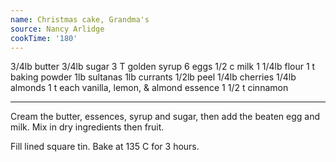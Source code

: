 ```yaml
---
name: Christmas cake, Grandma's
source: Nancy Arlidge
cookTime: '180'
---
```


3/4lb butter
3/4lb sugar
3 T golden syrup
6 eggs
1/2 c milk
1 1/4lb flour
1 t baking powder
1lb sultanas
1lb currants
1/2lb peel
1/4lb cherries
1/4lb almonds
1 t each vanilla, lemon,  & almond essence
1 1/2 t cinnamon

---

Cream the butter, essences, syrup and sugar, then add the beaten egg and milk. Mix in dry ingredients then fruit.

Fill lined square tin.  Bake at 135 C for 3 hours.

